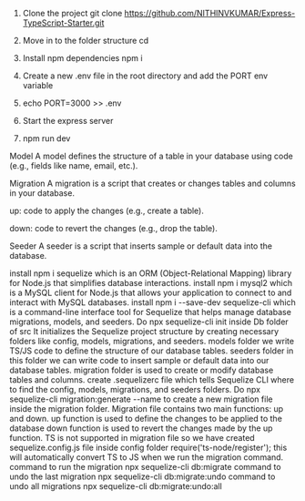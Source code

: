 1) Clone the project
git clone https://github.com/NITHINVKUMAR/Express-TypeScript-Starter.git <ProjectName>


2) Move in to the folder structure
cd <ProjectName>

3) Install npm dependencies
npm i

4) Create a new .env file in the root directory and add the PORT env variable

5) echo PORT=3000 >> .env

6) Start the express server

7) npm run dev


Model
A model defines the structure of a table in your database using code (e.g., fields like name, email, etc.).

 Migration
A migration is a script that creates or changes tables and columns in your database.

up: code to apply the changes (e.g., create a table).

down: code to revert the changes (e.g., drop the table).

Seeder
A seeder is a script that inserts sample or default data into the database.


install npm i sequelize which is an ORM (Object-Relational Mapping) library for Node.js that simplifies database interactions.
install npm i mysql2 which is a MySQL client for Node.js that allows your application to connect to and interact with MySQL databases.
install npm i --save-dev sequelize-cli which is a command-line interface tool for Sequelize that helps manage database migrations, models, and seeders.
Do npx sequelize-cli init inside Db folder of src It initializes the Sequelize project structure by creating necessary folders like config, models, migrations, and seeders.
models folder we write TS/JS code to define the structure of our database tables.
seeders folder in this folder we can write code to insert sample or default data into our database tables.
migration folder is used to create or modify database tables and columns.
create .sequelizerc file which tells Sequelize CLI where to find the config, models, migrations, and seeders folders.
Do npx sequelize-cli migration:generate --name <Name of the migration> to create a new migration file inside the migration folder.
Migration file contains two main functions: up and down.
up function is used to define the changes to be applied to the database
down function is used to revert the changes made by the up function.
TS is not supported in migration file so we have created sequelize.config.js file inside config folder require('ts-node/register'); this will automatically convert TS to JS when we run the migration command.
command to run the migration npx sequelize-cli db:migrate
command to undo the last migration npx sequelize-cli db:migrate:undo
command to undo all migrations npx sequelize-cli db:migrate:undo:all
